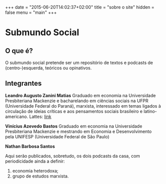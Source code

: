+++
date = "2015-06-20T14:02:37+02:00"
title = "sobre o site"
hidden = false
menu = "main"
+++

# Submundo Social

## O que é?
O submundo social pretende ser um repositório de textos e podcasts de (centro-)esquerda, teóricos ou opinativos.

## Integrantes
**Leandro Augusto Zanini Matias**
Graduado em economia na Universidade Presbiteriana Mackenzie e bacharelando em ciências sociais na UFPR (Universidade Federal do Paraná), marxista, interessado em temas ligados à circulação de ideias críticas e aos pensamentos sociais brasileiro e latino-americano.
Lattes: [link](http://lattes.cnpq.br/9295577589741925)

**Vinícius Azevedo Bastos**
Graduado em economia na Universidade Presbiteriana Mackenzie e mestrando em Economia e Desenvolvimento pela UNIFESP (Universidade Federal de São Paulo)

**Nathan Barbosa Santos**


Aqui serão publicados, sobretudo, os dois podcasts da casa, com periodicidade ainda a definir:

1. economia heterodoxa;
2. grupo de estudos marxista.
